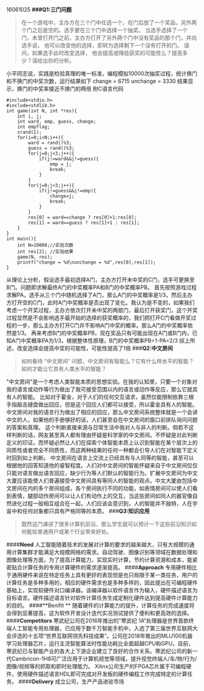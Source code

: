 16061025
**###Q1:三门问题**
>在一个游戏中，主办方在三个门中任选一个，在门后放了一个奖品，另外两个门之后是空的。选手要在三个门中选择一个抽奖。 当选手选择了一个门，未曾打开门之前，主办方打开了另外两个门中没有奖品的那个门，并向选手说， 他可以改变他的选择，即转为选择剩下一个没有打开的门。 请问，如果选手此时改变选择， 他会提高或降低获奖的可能性么？提高多少？请给出你的分析。

小平同志说，实践是检验真理的唯一标准，编程模拟10000次抽奖过程，统计换门和不换门的中奖次数，运行结果如下
change = 6715
unchange = 3330
结果显示，换门的中奖率接近不换门的两倍
附C语言代码
```
#include<stdio.h>
#include<stdlib.h>
int game(int N, int *res){
	int i, j;
	int ward, emp, guess, change;
	int empflag;
	srand(1);
	for(i=0;i<N;i++){
		ward = rand()%3;
		guess = rand()%3;
		for(j=0;j<3;j++){
			if(j!=ward&&j!=guess){
				emp = j;
				break;
			}
		}
		for(j=0;j<3;j++){
			if(j!=guess&&j!=emp){
				change=j;
				break;
			}
		}
		res[0] = ward==change ? res[0]+1:res[0];	
		res[1] = ward==guess ? res[1]+1 : res[1];	
	}
}
int main(){
	int N=10000;//实验次数 
	int res[2]; //实验结果 
	game(N, res); 
	printf("change = %d\nunchange = %d",res[0],res[1]);
}
```
从理论上分析，假设选手最初选择A门，主办方打开未中奖的C门，选手可更换至B门。问题即求解最终A门的中奖概率PA和B门的中奖概率PB。
首先按照游戏过程求解PA，选手从三个门中随机选择了A门，那么A门的中奖概率是1/3，然后主办方打开空的C门，此时A门中奖概率是否出现了变化。我认为是不变的，如果我们考虑一个开奖过程，主办方依次打开未中奖的两扇门，最后打开获奖门，这个开奖过程显然是不会影响选手最开始的选择的获奖概率的，我们把打开C门看做开奖过程的一步，那么主办方打开C门并不影响A门中奖的概率。那么A门的中奖概率依然是1/3。
再来考虑B门的中奖概率PB，现在奖品只有可能出现在A门或B门内，已知A门中奖概率PA为1/3，根据整体性原理，B门的中奖概率PB=1-PA=2/3
综上所述，改变选择会提高中奖的可能性，可能性提高了1倍
###**Q2:中文房间**
>如何看待 “中文房间” 问题，中文房间有智能么？它有什么样水平的智能？如何才能让它具有人类水平的智能？

"中文房间"是一个考虑人类智能本质的思想实验。在我的认知里，只要一个对象对我的语言或动作等行为做出了我可接受范围以内的语言或动作等反应，那么它就具有人的智能。
	比如对于霍金，对于人们的任何交互请求，虽然仅能限制依靠三根手指敲击键盘做出回应，但是这个回应人们都可以接受，所以霍金具有人的智能。
	中文房间对我的语言行为做出了相应的回应，那么中文房间系统整体就是一个会讲中文的人，如果他的手册够好的话，人们甚至会在中文房间的窗口前排队询问问题的答案和真理。
	这个判断直接来源与日常生活中我对人与非人的判断。倘若不这样判断的话，网友甚至真人都有理由怀疑是科学家的中文房间。不怀疑是对此判断定义的印证。而怀疑必然让人们在探索个体智能本质上认识到智能在某个层次上的同质性或者完全不同质性，而这两种结果的任何一种都会引导人们在对智能下定义时回到如上判断。
	中文房间在语言上交流上已经具有与人同等的智能，甚至可以根据他的回答知道他的睿智程度。人们对中文房间的智能怀疑来自于中文房间仅仅只能对语言做出语言回应，缺少行为等人们默认的智能行为。扩展中文房间为中文大厦应该能使人们普遍接受中文房间具有等同人的智能的观点。中文大厦由包括中文房间在内的多个房间组成，各个房间执行不同的功能，如表情房间可以使人们看到表情，腿部动作房间可以让人们有动作上的交互，当这些房间如同人的器官像自然进化过程一般相互组合在一起，人们应该会意识到，人的智能并不独特，人在宇宙中和任何对象都只具有严格同等的本质。
###**Q3:知识应用**
>既然这门课讲了很多计算机前沿，那么学生就可以预计一下这些前沿知识如何能给普通用户或某个行业带来好处。 

####**Need** 
人工智能随着技术的发展对计算的要求的越来越大，只有大规模的通用计算集群才能满足大规模网络的需求。自动驾驶、图像识别等领域在数据处理和图像处理等方面，为了提高计算能力，实现实时计算，节约计算资源和成本，能紧密贴合计算任务的专用计算硬件的需求逐渐提高。
####**Approach** 
专用硬件相比于通用硬件来说在特定任务上具有更好的表现但是也只局限于某一类任务，用户的计算任务是多种多用的，相应的硬件需求也是多种多样的，因此提出在可编程硬件基础上，实现软硬件对口编译器。该编译器以软件语言作为输入，硬件描述语言为目标语言。硬件描述语言针对软件计算任务生成定制化硬件达到提高硬件计算能力的目的。
####**Benifit **
随着硬件的计算能力的提升，计算任务的完成速度将会得到显著提高，这为软件开发设计迭代实况测试提供了便利和更高效的选择。
####**Competitors** 
寒武纪公司在2016年推出的“寒武纪 1A”处理器是世界首款终端人工智能专用处理器，已应用于数千万智能手机中，入选了第三届世界互联网大会评选的十五项“世界互联网领先科技成果”。公司在2018年推出的MLU100机器学习处理器芯片，运行主流智能算法时性能功耗比全面超越CPU和GPU。目前，寒武纪已与智能产业的各大上下游企业建立了良好的合作关系。寒武纪公司的新一代Cambricon-1H8可广泛应用于计算机视觉等领域，提升视觉终端人/车/物/行为/图像/视频等的抓取和即时处理能力。
	Xilinx公司生产的FPGA芯片属于可编程硬件，使用硬件描述语言HDL即可完成对开发板的硬件编程工作完成特定的计算任务。
####**Delivery** 
成立公司，生产产品进驻市场